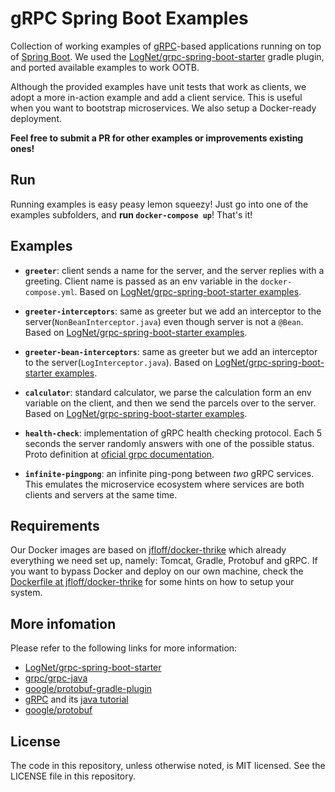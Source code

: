 # gRPC Spring Boot Examples

Collection of working examples of [gRPC](http://www.grpc.io)-based applications running on top of [Spring Boot](https://projects.spring.io/spring-boot/). We used the [LogNet/grpc-spring-boot-starter](https://github.com/LogNet/grpc-spring-boot-starter) gradle plugin, and ported available examples to work OOTB.

Although the provided examples have unit tests that work as clients, we adopt a more in-action example and add a client service. This is useful when you want to bootstrap microservices. We also setup a Docker-ready deployment.

**Feel free to submit a PR for other examples or improvements existing ones!**

## Run
Running examples is easy peasy lemon squeezy! Just go into one of the examples subfolders, and **run `docker-compose up`**! That's it!


## Examples
* **`greeter`**: client sends a name for the server, and the server replies with a greeting. Client name is passed as an env variable in the `docker-compose.yml`. Based on [LogNet/grpc-spring-boot-starter examples](https://github.com/LogNet/grpc-spring-boot-starter/tree/master/grpc-spring-boot-starter-demo).

* **`greeter-interceptors`**: same as greeter but we add an interceptor to the server(`NonBeanInterceptor.java`) even though server is not a `@Bean`. Based on [LogNet/grpc-spring-boot-starter examples](https://github.com/LogNet/grpc-spring-boot-starter/tree/master/grpc-spring-boot-starter-demo).

* **`greeter-bean-interceptors`**: same as greeter but we add an interceptor to the server(`LogInterceptor.java`). Based on [LogNet/grpc-spring-boot-starter examples](https://github.com/LogNet/grpc-spring-boot-starter/tree/master/grpc-spring-boot-starter-demo).

* **`calculator`**: standard calculator, we parse the calculation form an env variable on the client, and then we send the parcels over to the server. Based on [LogNet/grpc-spring-boot-starter examples](https://github.com/LogNet/grpc-spring-boot-starter/tree/master/grpc-spring-boot-starter-demo).

* **`health-check`**: implementation of gRPC health checking protocol. Each 5 seconds the server randomly answers with one of the possible status. Proto definition at [oficial grpc documentation](https://github.com/grpc/grpc/blob/master/doc/health-checking.md).

* **`infinite-pingpong`**: an infinite ping-pong between *two* gRPC services. This emulates the microservice ecosystem where services are both clients and servers at the same time.

## Requirements

Our Docker images are based on [jfloff/docker-thrike](https://github.com/jfloff/docker-thrike) which already everything we need set up, namely: Tomcat, Gradle, Protobuf and gRPC. If you want to bypass Docker and deploy on our own machine, check the [Dockerfile at jfloff/docker-thrike](https://github.com/jfloff/docker-thrike/blob/master/8.5/Dockerfile) for some hints on how to setup your system.


## More infomation
Please refer to the following links for more information:
* [LogNet/grpc-spring-boot-starter](https://github.com/LogNet/grpc-spring-boot-starter)
* [grpc/grpc-java](https://github.com/grpc/grpc-java)
* [google/protobuf-gradle-plugin](https://github.com/google/protobuf-gradle-plugin)
* [gRPC](www.grpc.io) and its [java tutorial](http://www.grpc.io/docs/tutorials/basic/java.html)
* [google/protobuf](https://github.com/google/protobuf)


## License
The code in this repository, unless otherwise noted, is MIT licensed. See the LICENSE file in this repository.